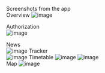 Screenshots from the app   
   Overview
      ![image](https://github.com/user-attachments/assets/0dc358a0-5cc9-41bb-9b6e-9936828184c7)

Authorization   
![image](https://github.com/user-attachments/assets/828a455a-c60e-48a1-8dd1-0ca267187dac)

   News   
![image](https://github.com/user-attachments/assets/8b240d0e-43ba-487c-a9bc-d88c99a0e326)
   Tracker   
   ![image](https://github.com/user-attachments/assets/21eafc3f-3aaa-479a-8611-9a2d11e74ced)
   Timetable
      ![image](https://github.com/user-attachments/assets/671ad6aa-559a-4a69-9a05-9e71f86b0cdd)
   ![image](https://github.com/user-attachments/assets/8dce5cd2-b141-4645-ab62-bfa749cee4bd)      
   Map
      ![image](https://github.com/user-attachments/assets/b4c9dfbf-38fc-421a-88dc-0f9380035f9a)
